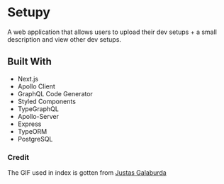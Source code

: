 # Setupy

A web application that allows users to upload their dev setups + a small description and view other dev setups.

## Built With

- Next.js
- Apollo Client
- GraphQL Code Generator
- Styled Components
- TypeGraphQL
- Apollo-Server
- Express
- TypeORM
- PostgreSQL

### Credit

The GIF used in index is gotten from [Justas Galaburda](https://dribbble.com/shots/4085472-To-the-Stars-and-Beyond)
